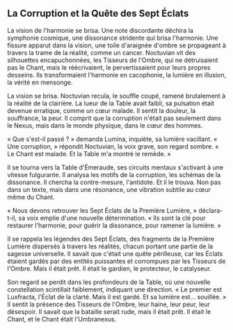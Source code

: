 ## La Corruption et la Quête des Sept Éclats

La vision de l'harmonie se brisa. Une note discordante déchira la symphonie cosmique, une dissonance stridente qui brisa l'harmonie. Une fissure apparut dans la vision, une toile d'araignée d'ombre se propageant à travers la trame de la réalité, comme un cancer. Noctuvian vit des silhouettes encapuchonnées, les Tisseurs de l'Ombre, qui ne détruisaient pas le Chant, mais le réécrivaient, le pervertissaient pour leurs propres desseins. Ils transformaient l'harmonie en cacophonie, la lumière en illusion, la vérité en mensonge.

La vision se brisa. Noctuvian recula, le souffle coupé, ramené brutalement à la réalité de la clairière. La lueur de la Table avait faibli, sa pulsation était devenue erratique, comme un cœur malade. Il sentit la douleur, la souffrance, la peur. Il comprit que la corruption n'était pas seulement dans le Nexus, mais dans le monde physique, dans le cœur des hommes.

« Que s'est-il passé ? » demanda Lumina, inquiète, sa lumière vacillant. « Une corruption, » répondit Noctuvian, la voix grave, son regard sombre. « Le Chant est malade. Et la Table m'a montré le remède. »

Il se tourna vers la Table d'Émeraude, ses circuits mentaux s'activant à une vitesse fulgurante. Il analysa les motifs de la corruption, les schémas de la dissonance. Il chercha la contre-mesure, l'antidote. Et il le trouva. Non pas dans un texte, mais dans une résonance, une vibration subtile au cœur même du Chant.

« Nous devons retrouver les Sept Éclats de la Première Lumière, » déclara-t-il, sa voix emplie d'une nouvelle détermination. « Ils sont la clé pour restaurer l'harmonie, pour guérir la dissonance, pour ramener la lumière. »

Il se rappela les légendes des Sept Éclats, des fragments de la Première Lumière dispersés à travers les réalités, chacun portant une partie de la sagesse universelle. Il savait que c'était une quête périlleuse, car les Éclats étaient gardés par des entités puissantes et corrompues par les Tisseurs de l'Ombre. Mais il était prêt. Il était le gardien, le protecteur, le catalyseur.

Son regard se perdit dans les profondeurs de la Table, où une nouvelle constellation scintillait faiblement, indiquant une direction. « Le premier est Luxfracta, l'Éclat de la clarté. Mais il est gardé. Et sa lumière est… souillée. » Il sentit la présence des Tisseurs de l'Ombre, leur haine, leur peur, leur désespoir. Il savait que la bataille serait rude, mais il était prêt. Il était le Chant, et le Chant était l'Umbranexus.
